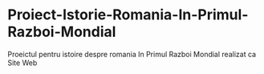 # Proiect-Istorie-Romania-In-Primul-Razboi-Mondial
Proeictul pentru istoire despre romania In Primul Razboi Mondial realizat ca Site Web

